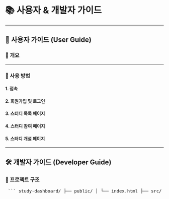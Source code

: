 # 📚 사용자 & 개발자 가이드

---

## 👤 사용자 가이드 (User Guide)

### 📌 개요


---

### 🚀 사용 방법

#### 1. 접속


#### 2. 회원가입 및 로그인


#### 3. 스터디 목록 페이지


#### 4. 스터디 참여 페이지


#### 5. 스터디 개설 페이지


---

## 🛠 개발자 가이드 (Developer Guide)

### 📁 프로젝트 구조

<pre> ``` study-dashboard/ ├── public/ │ └── index.html ├── src/ │ ├── App.js │ ├── index.js │ └── index.css ├── package.json └── README.md ``` </pre>
